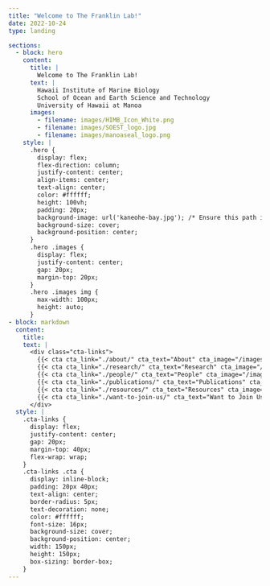 ```yaml
---
title: "Welcome to The Franklin Lab!"
date: 2022-10-24
type: landing

sections:
  - block: hero
    content:
      title: |
        Welcome to The Franklin Lab!
      text: |
        Hawaii Institute of Marine Biology  
        School of Ocean and Earth Science and Technology  
        University of Hawaii at Manoa
      images: 
        - filename: images/HIMB_Icon_White.png
        - filename: images/SOEST_logo.jpg
        - filename: images/manoaseal_logo.png
    style: |
      .hero {
        display: flex;
        flex-direction: column;
        justify-content: center;
        align-items: center;
        text-align: center;
        color: #ffffff;
        height: 100vh;
        padding: 20px;
        background-image: url('kaneohe-bay.jpg'); /* Ensure this path is correct */
        background-size: cover;
        background-position: center;
      }
      .hero .images {
        display: flex;
        justify-content: center;
        gap: 20px;
        margin-top: 20px;
      }
      .hero .images img {
        max-width: 100px;
        height: auto;
      }
- block: markdown
  content:
    title:
    text: |
      <div class="cta-links">
        {{< cta cta_link="./about/" cta_text="About" cta_image="/images/Papio.jpeg" >}}
        {{< cta cta_link="./research/" cta_text="Research" cta_image="/images/Papio.jpeg" >}}
        {{< cta cta_link="./people/" cta_text="People" cta_image="/images/Papio.jpeg" >}}
        {{< cta cta_link="./publications/" cta_text="Publications" cta_image="/images/Papio.jpeg" >}}
        {{< cta cta_link="./resources/" cta_text="Resources" cta_image="/images/Papio.jpeg" >}}
        {{< cta cta_link="./want-to-join-us/" cta_text="Want to Join Us?" cta_image="/images/Papio.jpeg" >}}
      </div>
  style: |
    .cta-links {
      display: flex;
      justify-content: center;
      gap: 20px;
      margin-top: 40px;
      flex-wrap: wrap;
    }
    .cta-links .cta {
      display: inline-block;
      padding: 20px 40px;
      text-align: center;
      border-radius: 5px;
      text-decoration: none;
      color: #ffffff;
      font-size: 16px;
      background-size: cover;
      background-position: center;
      width: 150px;
      height: 150px;
      box-sizing: border-box;
    }
---
```

